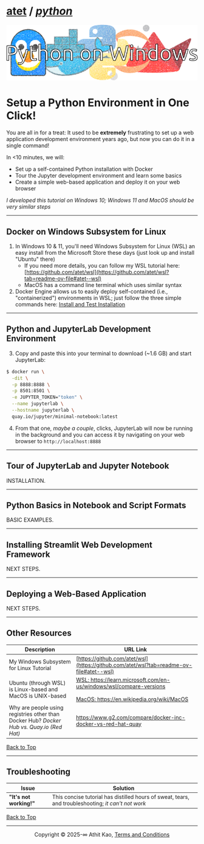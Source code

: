 # [atet](https://github.com/atet) / [**_python_**](https://github.com/atet/python/blob/main/README.md#atet--python)

[![.img/python_logo.png](.img/python_logo.png)](#nolink)

# Setup a Python Environment in One Click!

You are all in for a treat: It used to be **extremely** frustrating to set up a web application development environment years ago, but now you can do it in a single command!

In <10 minutes, we will:
- Set up a self-contained Python installation with Docker
- Tour the Jupyter development environment and learn some basics
- Create a simple web-based application and deploy it on your web browser

*I developed this tutorial on Windows 10; Windows 11 and MacOS should be very similar steps*

----------------------------------------------------------------------------

## Docker on Windows Subsystem for Linux

1. In Windows 10 & 11, you'll need Windows Subsystem for Linux (WSL) an easy install from the Microsoft Store these days (just look up and install "Ubuntu" there)
    - If you need more details, you can follow my WSL tutorial here: [https://github.com/atet/wsl](https://github.com/atet/wsl?tab=readme-ov-file#atet--wsl)
    - MacOS has a command line terminal which uses similar syntax
2. Docker Engine allows us to easily deploy self-contained (i.e., "containerized") environments in WSL; just follow the three simple commands here: [Install and Test Installation](https://github.com/atet/wsl?tab=readme-ov-file#4-cli-docker)

----------------------------------------------------------------------------

## Python and JupyterLab Development Environment

3. Copy and paste this into your terminal to download (~1.6 GB) and start JupyterLab:

```bash
$ docker run \
  -dit \
  -p 8888:8888 \
  -p 8501:8501 \
  -e JUPYTER_TOKEN="token" \
  --name jupyterlab \
  --hostname jupyterlab \
  quay.io/jupyter/minimal-notebook:latest
```

4. From that one, *maybe a couple*, clicks, JupyterLab will now be running in the background and you can access it by navigating on your web browser to `http://localhost:8888`

----------------------------------------------------------------------------

## Tour of JupyterLab and Jupyter Notebook

INSTALLATION.

----------------------------------------------------------------------------

## Python Basics in Notebook and Script Formats

BASIC EXAMPLES.

----------------------------------------------------------------------------

## Installing Streamlit Web Development Framework

NEXT STEPS.

----------------------------------------------------------------------------

## Deploying a Web-Based Application

NEXT STEPS.

----------------------------------------------------------------------------

## Other Resources

**Description** | **URL Link**
--- | ---
My Windows Subsystem for Linux Tutorial | [https://github.com/atet/wsl](https://github.com/atet/wsl?tab=readme-ov-file#atet--wsl)
Ubuntu (through WSL) is Linux-based and MacOS is UNIX-based | <a href="https://learn.microsoft.com/en-us/windows/wsl/compare-versions#:~:text=WSL%202%20is%20the%20current%20default%20version%20when%20installing%20a%20Linux%20distribution%20and%20uses%20the%20latest%20and%20greatest%20in%20virtualization%20technology%20to%20run%20a%20Linux%20kernel%20inside%20of%20a%20lightweight%20utility%20virtual%20machine%20(VM).%20WSL2%20runs%20Linux%20distributions%20as%20isolated%20containers%20inside%20the%20managed%20VM.">WSL: https://learn.microsoft.com/en-us/windows/wsl/compare-versions</a></br></br><a href="https://en.wikipedia.org/wiki/MacOS#:~:text=macOS%2C%20originally%20Mac%20OS%20X,system%20for%20Apple's%20Mac%20computers.">MacOS: https://en.wikipedia.org/wiki/MacOS</a>
Why are people using registries other than Docker Hub? *Docker Hub vs. Quay.io (Red Hat)* | https://www.g2.com/compare/docker-inc-docker-vs-red-hat-quay

[Back to Top](#table-of-contents)

----------------------------------------------------------------------------

## Troubleshooting

Issue | Solution
--- | ---
**"It's not working!"** | This concise tutorial has distilled hours of sweat, tears, and troubleshooting; _it can't not work_

[Back to Top](#atet--python)

----------------------------------------------------------------------------

<p align="center">Copyright © 2025-∞ Athit Kao, <a href="http://www.athitkao.com/tos.html" target="_blank">Terms and Conditions</a></p>